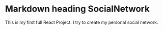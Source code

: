 # Markdown heading SocialNetwork

<p>This is my first full React Project. I try to create my personal social network.</p>


